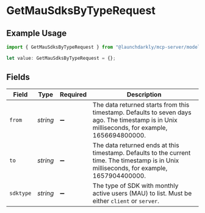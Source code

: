 # GetMauSdksByTypeRequest

## Example Usage

```typescript
import { GetMauSdksByTypeRequest } from "@launchdarkly/mcp-server/models/operations";

let value: GetMauSdksByTypeRequest = {};
```

## Fields

| Field                                                                                                                                        | Type                                                                                                                                         | Required                                                                                                                                     | Description                                                                                                                                  |
| -------------------------------------------------------------------------------------------------------------------------------------------- | -------------------------------------------------------------------------------------------------------------------------------------------- | -------------------------------------------------------------------------------------------------------------------------------------------- | -------------------------------------------------------------------------------------------------------------------------------------------- |
| `from`                                                                                                                                       | *string*                                                                                                                                     | :heavy_minus_sign:                                                                                                                           | The data returned starts from this timestamp. Defaults to seven days ago. The timestamp is in Unix milliseconds, for example, 1656694800000. |
| `to`                                                                                                                                         | *string*                                                                                                                                     | :heavy_minus_sign:                                                                                                                           | The data returned ends at this timestamp. Defaults to the current time. The timestamp is in Unix milliseconds, for example, 1657904400000.   |
| `sdktype`                                                                                                                                    | *string*                                                                                                                                     | :heavy_minus_sign:                                                                                                                           | The type of SDK with monthly active users (MAU) to list. Must be either `client` or `server`.                                                |